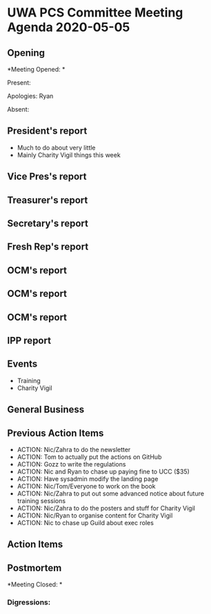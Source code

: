 # UWA PCS Committee Meeting Agenda 2020-05-05
## Opening
*Meeting Opened: *

Present:

Apologies: Ryan

Absent:

## President's report
- Much to do about very little
- Mainly Charity Vigil things this week
## Vice Pres's report
## Treasurer's report
## Secretary's report
## Fresh Rep's report
## OCM's report
## OCM's report
## OCM's report
## IPP report
## Events
- Training
- Charity Vigil
## General Business
## Previous Action Items
- ACTION: Nic/Zahra to do the newsletter
- ACTION: Tom to actually put the actions on GitHub
- ACTION: Gozz to write the regulations
- ACTION: Nic and Ryan to chase up paying fine to UCC ($35)
- ACTION: Have sysadmin modify the landing page
- ACTION: Nic/Tom/Everyone to work on the book
- ACTION: Nic/Zahra to put out some advanced notice about future training
sessions
- ACTION: Nic/Zahra to do the posters and stuff for Charity Vigil
- ACTION: Nic/Ryan to organise content for Charity Vigil
- ACTION: Nic to chase up Guild about exec roles

## Action Items

## Postmortem
*Meeting Closed: *
###  Digressions:
